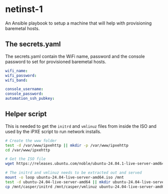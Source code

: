 # netinst-1
An Ansible playbook to setup a machine that will help with provisioning baremetal hosts.

## The secrets.yaml
The secrets.yaml contain the WiFi name, password and the console password to set for provisioned baremetal hosts.

```yaml
wifi_name: 
wifi_password: 
wifi_band:

console_username:
console_password: 
automation_ssh_pubkey:
```

## Helper script
This is needed to get the `initrd` and `vmlinuz` files from inside the ISO and used by the iPXE script to run network installs.

```bash
# Create the www folder
test -d /var/www/ipxehttp || mkdir -p /var/www/ipxehttp
cd /var/www/ipxehttp

# Get the ISO file
wget https://releases.ubuntu.com/noble/ubuntu-24.04.1-live-server-amd64.iso

# The initrd and vmlinuz needs to be extracted out and served
mount -o loop ubuntu-24.04-live-server-amd64.iso /mnt
test -d ubuntu-24.04-live-server-amd64 || mkdir ubuntu-24.04-live-server-amd64
cp /mnt/casper/initrd /mnt/casper/vmlinuz ubuntu-24.04-live-server-amd64
```
